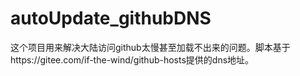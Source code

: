 # autoUpdate_githubDNS
这个项目用来解决大陆访问github太慢甚至加载不出来的问题。脚本基于https://gitee.com/if-the-wind/github-hosts提供的dns地址。
